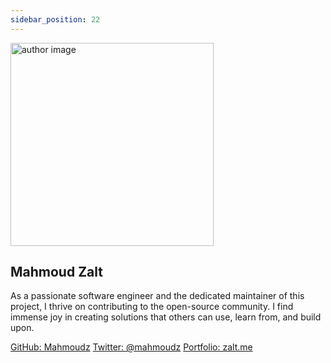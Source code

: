 ```yaml
---
sidebar_position: 22
---
```


<div style={{textAlign: 'center', verticalAlign: 'top'}}>
    <img alt="author image" width="325" height="325" src="https://github.com/mahmoudz.png?s=150" />
    <br/>
    <h2>Mahmoud Zalt</h2>
    <p>As a passionate software engineer and the dedicated maintainer of this project, I thrive on contributing to the open-source community. I find immense joy in creating solutions that others can use, learn from, and build upon.</p>
    <div style={{display: 'flex', justifyContent: 'center', gap: '1rem'}}>
        <a href="https://github.com/Mahmoudz/" style={{color: 'var(--ifm-color-primary)'}}>GitHub: Mahmoudz</a>
        <a href="https://twitter.com/mahmoudz" style={{color: 'var(--ifm-color-primary)'}}>Twitter: @mahmoudz</a>
        <a href="https://zalt.me" style={{color: 'var(--ifm-color-primary)'}}>Portfolio: zalt.me</a>
    </div>
</div>